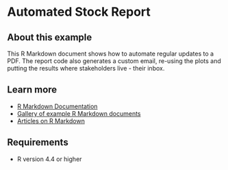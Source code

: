# Automated Stock Report

## About this example

This R Markdown document shows how to automate regular updates to a PDF. The report code also generates a custom email, re-using the plots and putting the results where stakeholders live - their inbox.


## Learn more

* [R Markdown Documentation](https://rmarkdown.rstudio.com/)
* [Gallery of example R Markdown documents](https://rmarkdown.rstudio.com/gallery.html)
* [Articles on R Markdown](https://rmarkdown.rstudio.com/articles.html)

## Requirements

* R version 4.4 or higher

